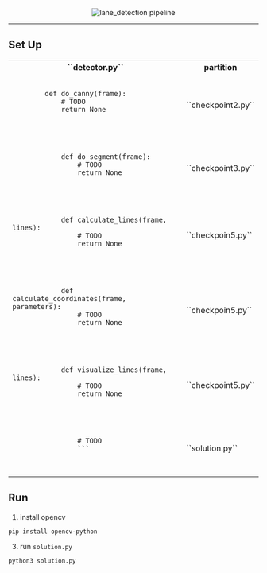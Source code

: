 

<div align="center">
    <img src="lane_detection.png" alt="lane_detection pipeline">
</div>


---

## Set Up
<table>
    <tr>
        <th>
            ``detector.py``
        </th>
        <th>
            partition
        </th> 
    </tr>
    <tr>
        <td>
        <pre>
            <code>
        def do_canny(frame):
            # TODO
            return None
            </code>
        </pre>
        </td>
        <td>
            ``checkpoint2.py``
        </td>
    </tr>
    <tr>
        <td>
            <pre>
            <code>
            def do_segment(frame):
                # TODO
                return None
            </code>
            </pre>
        </td>
        <td>
            ``checkpoint3.py``
        </td>
    </tr>
     <tr>
        <td>
          <pre>
          <code>
            def calculate_lines(frame, lines):
                # TODO
                return None
          </code>
          </pre>
        </td>
        <td>
            ``checkpoin5.py``
        </td>
    </tr>
    <tr>
        <td>
            <pre>
            <code>
            def calculate_coordinates(frame, parameters):
                # TODO
                return None
            </code>
            </pre>
        </td>
        <td>
           ``checkpoin5.py``
        </td>
    </tr>
    <tr>
        <td>
            <pre>
            <code>
            def visualize_lines(frame, lines):
                # TODO
                return None
            </code>
            </pre>
        </td>
        <td>
            ``checkpoint5.py``
        </td>
    </tr>
    <tr>
        <td>
            <pre>
            <code>
                # TODO
                ```
            </code>
            </pre>
        </td>
        <td>
            ``solution.py``
        </td>
    </tr>
</table>

## Run

1. install opencv
```
pip install opencv-python
```
3. run ``solution.py``

```
python3 solution.py
```




